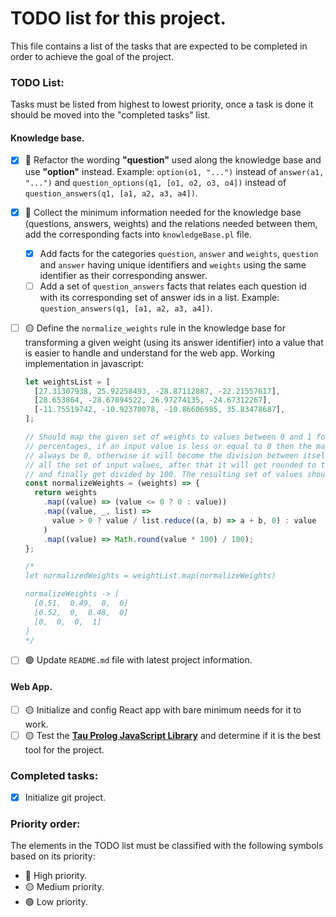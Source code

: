 # TODO list for this project.

This file contains a list of the tasks that are expected to be completed in order to achieve the goal of the project.

### TODO List:

Tasks must be listed from highest to lowest priority, once a task is done it should be moved into the "completed tasks" list.

#### Knowledge base.

- [x] 🔴 Refactor the wording **"question"** used along the knowledge base and use **"option"** instead. Example: `option(o1, "...")` instead of `answer(a1, "...")` and `question_options(q1, [o1, o2, o3, o4])` instead of `question_answers(q1, [a1, a2, a3, a4])`.
- [x] 🔴 Collect the minimum information needed for the knowledge base (questions, answers, weights) and the relations needed between them, add the corresponding facts into `knowledgeBase.pl` file.
  - [x] Add facts for the categories `question`, `answer` and `weights`, `question` and `answer` having unique identifiers and `weights` using the same identifier as their corresponding answer.
  - [ ] Add a set of `question_answers` facts that relates each question id with its corresponding set of answer ids in a list. Example: `question_answers(q1, [a1, a2, a3, a4])`.
- [ ] 🟡 Define the `normalize_weights` rule in the knowledge base for transforming a given weight (using its answer identifier) into a value that is easier to handle and understand for the web app. Working implementation in javascript:

  ```js
  let weightsList = [
    [27.31307938, 25.92258493, -28.87112887, -22.21557617],
    [28.653864, -28.67894522, 26.97274135, -24.67312267],
    [-11.75519742, -10.92370078, -10.86606985, 35.83478687],
  ];

  // Should map the given set of weights to values between 0 and 1 for representing
  // percentages, if an input value is less or equal to 0 then the maped value will
  // always be 0, otherwise it will become the division between itself by the sum of
  // all the set of input values, after that it will get rounded to the nearest integer
  // and finally get divided by 100. The resulting set of values should always sum up to 1.
  const normalizeWeights = (weights) => {
    return weights
      .map((value) => (value <= 0 ? 0 : value))
      .map((value, _, list) =>
        value > 0 ? value / list.reduce((a, b) => a + b, 0) : value
      )
      .map((value) => Math.round(value * 100) / 100);
  };

  /*
  let normalizedWeights = weightList.map(normalizeWeights)
  
  normalizeWeights -> [
  	[0.51,  0.49,  0,  0]
  	[0.52,  0,  0.48,  0]
  	[0,  0,  0,  1]
  ]
  */
  ```

- [ ] 🟢 Update `README.md` file with latest project information.

#### Web App.

- [ ] 🟡 Initialize and config React app with bare minimum needs for it to work.
- [ ] 🟡 Test the **[Tau Prolog JavaScript Library](http://tau-prolog.org/)** and determine if it is the best tool for the project.

### Completed tasks:

- [x] Initialize git project.

### Priority order:

The elements in the TODO list must be classified with the following symbols based on its priority:

- 🔴 High priority.
- 🟡 Medium priority.
- 🟢 Low priority.
